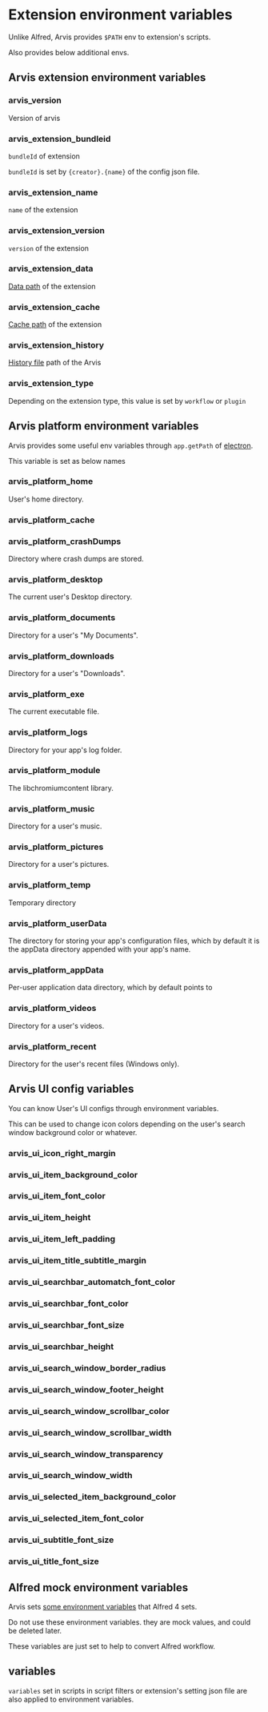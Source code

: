 # Extension environment variables

Unlike Alfred, Arvis provides `$PATH` env to extension's scripts.

Also provides below additional envs.

## Arvis extension environment variables

### arvis_version

Version of arvis

### arvis_extension_bundleid

`bundleId` of extension

`bundleId` is set by `{creator}.{name}` of the config json file.

### arvis_extension_name

`name` of the extension

### arvis_extension_version

`version` of the extension

### arvis_extension_data

[Data path](./config-file-paths.md) of the extension

### arvis_extension_cache

[Cache path](./config-file-paths.md) of the extension

### arvis_extension_history

[History file](./history.md) path of the Arvis

### arvis_extension_type

Depending on the extension type, this value is set by `workflow` or `plugin`

## Arvis platform environment variables

Arvis provides some useful env variables through `app.getPath` of [electron](https://www.electronjs.org/docs/api/app).

This variable is set as below names

### arvis_platform_home

User's home directory.

### arvis_platform_cache

### arvis_platform_crashDumps

Directory where crash dumps are stored.

### arvis_platform_desktop

The current user's Desktop directory.

### arvis_platform_documents

Directory for a user's "My Documents".

### arvis_platform_downloads

Directory for a user's "Downloads".

### arvis_platform_exe

The current executable file.

### arvis_platform_logs

Directory for your app's log folder.

### arvis_platform_module

The libchromiumcontent library.

### arvis_platform_music

Directory for a user's music.

### arvis_platform_pictures

Directory for a user's pictures.

### arvis_platform_temp

Temporary directory

### arvis_platform_userData

The directory for storing your app's configuration files, which by default it is the appData directory appended with your app's name.

### arvis_platform_appData

Per-user application data directory, which by default points to

### arvis_platform_videos

Directory for a user's videos.

### arvis_platform_recent

Directory for the user's recent files (Windows only).

## Arvis UI config variables

You can know User's UI configs through environment variables.

This can be used to change icon colors depending on the user's search window background color or whatever.

### arvis_ui_icon_right_margin

### arvis_ui_item_background_color

### arvis_ui_item_font_color

### arvis_ui_item_height

### arvis_ui_item_left_padding

### arvis_ui_item_title_subtitle_margin

### arvis_ui_searchbar_automatch_font_color

### arvis_ui_searchbar_font_color

### arvis_ui_searchbar_font_size

### arvis_ui_searchbar_height

### arvis_ui_search_window_border_radius

### arvis_ui_search_window_footer_height

### arvis_ui_search_window_scrollbar_color

### arvis_ui_search_window_scrollbar_width

### arvis_ui_search_window_transparency

### arvis_ui_search_window_width

### arvis_ui_selected_item_background_color

### arvis_ui_selected_item_font_color

### arvis_ui_subtitle_font_size

### arvis_ui_title_font_size

## Alfred mock environment variables

Arvis sets [some environment variables](https://www.alfredapp.com/help/workflows/script-environment-variables/) that Alfred 4 sets.

Do not use these environment variables. they are mock values, and could be deleted later.

These variables are just set to help to convert Alfred workflow.

## variables

`variables` set in scripts in script filters or extension's setting json file are also applied to environment variables.